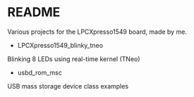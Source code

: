 # README #

Various projects for the LPCXpresso1549 board, made by me.

* LPCXpresso1549_blinky_tneo

Blinking 8 LEDs using real-time kernel (TNeo)

* usbd_rom_msc

USB mass storage device class examples


